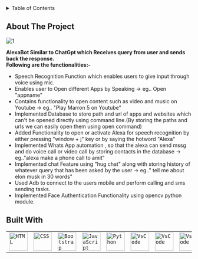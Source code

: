 <!-- TABLE OF CONTENTS -->                                                                                                                                                    
<details>
  <summary>Table of Contents</summary>
  <ol>
    <li>
      <a href="#about-the-project">About The Project</a>
      <ul>
        <li><a href="#built-with">Built With</a></li>
      </ul>
    </li>
    <li>
      <a href="#getting-started">Getting Started</a>
      <ul>
        <li><a href="#prerequisites">Prerequisites</a></li>
        <li><a href="#installation">Installation</a></li>
      </ul>
    </li>
    <li><a href="#usage">Usage</a></li>
    <li><a href="#roadmap">Roadmap</a></li>
    <li><a href="#contributing">Contributing</a></li>
    <li><a href="#license">License</a></li>
    <li><a href="#contact">Contact</a></li>
    <li><a href="#acknowledgments">Acknowledgments</a></li>
  </ol>
</details>

<!-- ABOUT THE PROJECT -->
## About The Project     

![1](https://github.com/user-attachments/assets/cfc109c0-5a2a-4cfa-b0c9-43540e2f5d35)

<strong>AlexaBot Similar to ChatGpt which Receives query from user and sends back the response. <br>Following are the functionalities:-</strong>

<ul>                                                                                                                                                               
  <li>Speech Recognition Function which enables users to give input through voice using mic.</li>
  <li>Enables user to Open different Apps by Speaking -> eg.. Open "appname"</li>   
  <li>Contains functionality to open content such as video and music on Youtube -> eg.. "Play Marron 5 on Youtube"</li>
  <li>Implemented Database to store path and url of apps and websites which can't be opened directly using command line.(By storing the paths and urls we can easily open them using open command)</li>
  <li>Added Functionality to open or activate Alexa for speech recognition by either pressing "window + j" key or by saying the hotword "Alexa" </li>
  <li>Implemented Whats App automation , so that the alexa can send mssg and do voice call or video call by storing contacts in the database -> eg.."alexa make a phone call to amit"</li>
  <li>Implemented chat Feature using "hug chat" along with storing history of whatever query that has been asked by the user -> eg.." tell me about elon musk in 30 words"</li>
  <li>Used Adb to connect to the users mobile and perform calling and sms sending tasks. </li>
  <li>Implemented Face Authentication Functionality using opencv python module.</li>
</ul>                                                   

## Built With      
<div align="center">
	<table>
		<tr>
			<td><code><img width="50" src="https://raw.githubusercontent.com/marwin1991/profile-technology-icons/refs/heads/main/icons/html.png" alt="HTML" title="HTML"/></code></td>
			<td><code><img width="50" src="https://raw.githubusercontent.com/marwin1991/profile-technology-icons/refs/heads/main/icons/css.png" alt="CSS" title="CSS"/></code></td>
			<td><code><img width="50" src="https://raw.githubusercontent.com/marwin1991/profile-technology-icons/refs/heads/main/icons/bootstrap.png" alt="Bootstrap" title="Bootstrap"/></code></td>
			<td><code><img width="50" src="https://raw.githubusercontent.com/marwin1991/profile-technology-icons/refs/heads/main/icons/javascript.png" alt="JavaScript" title="JavaScript"/></code></td>
			<td><code><img width="50" src="https://raw.githubusercontent.com/marwin1991/profile-technology-icons/refs/heads/main/icons/python.png" alt="Python" title="Python"/></code></td>                    
      <td><code><img width="50" src="https://raw.githubusercontent.com/marwin1991/profile-technology-icons/refs/heads/main/icons/visual_studio_code.png"                    
   alt="VsCode" title="VsCode"/></code></td>    
       <td><code><img width="50" src="https://raw.githubusercontent.com/marwin1991/profile-technology-icons/refs/heads/main/icons/sqlite.png"                    
   alt="VsCode" title="VsCode"/></code></td>                    
  <td><code><img width="50" src="https://raw.githubusercontent.com/marwin1991/profile-technology-icons/refs/heads/main/icons/mysql.png"                    
   alt="VsCode" title="VsCode"/></code></td>                    
  <td><code><img width="50" src="https://play-lh.googleusercontent.com/LpgnH_rHqhJzlJ-uWhfMj3w87cu6iWV5m1hr6eos1wmdlqRiF0RsNE1RBmgtsPvyyBI"         
   alt="VsCode" title="VsCode"/></code></td>
		</tr>                    
	</table>
</div>                    
  
                      
  
                    
  
  
                      
  
  
